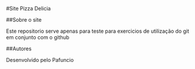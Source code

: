 #Site Pizza Delicia

##Sobre o site

 Este repositorio serve apenas para teste para exercicios de utilização do git em conjunto com o github

 ##Autores

 Desenvolvido pelo Pafuncio